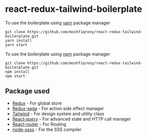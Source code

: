 # react-redux-tailwind-boilerplate

To use the boilerplate using [yarn](https://yarnpkg.com/) package manager
```
git clone https://github.com/moshfiqrony/react-redux-tailwind-boilerplate.git
yarn install
yarn start
```


To use the boilerplate using [npm](https://www.npmjs.com/) package manager
```
git clone https://github.com/moshfiqrony/react-redux-tailwind-boilerplate.git
npm install
npm start
```

## Package used

- [Redux](https://redux.js.org/) - For global store
- [Redux-saga](https://redux-saga.js.org/) - For action side effect manager
- [Tailwind](https://tailwindcss.com/) - For design system and utility class
- [React-query](https://react-query.tanstack.com/) - For advanced state and HTTP call manager
- [React-router](https://reactrouter.com/) - For Routing
 - [node-sass](https://www.npmjs.com/package/node-sass) - For the SSS compiler